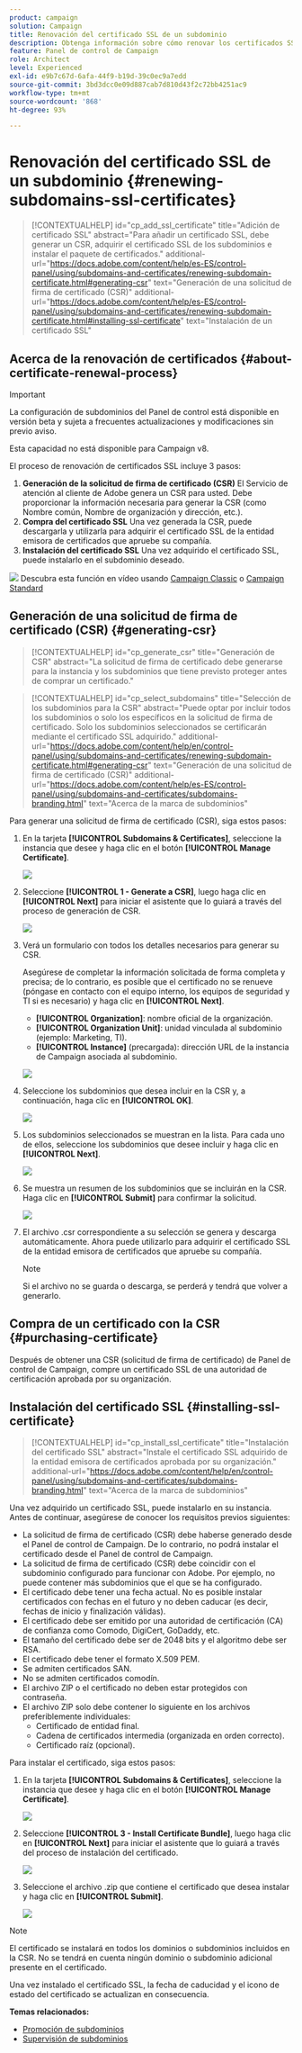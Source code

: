 ```yaml
---
product: campaign
solution: Campaign
title: Renovación del certificado SSL de un subdominio
description: Obtenga información sobre cómo renovar los certificados SSL de los subdominios
feature: Panel de control de Campaign
role: Architect
level: Experienced
exl-id: e9b7c67d-6afa-44f9-b19d-39c0ec9a7edd
source-git-commit: 3bd3dcc0e09d887cab7d810d43f2c72bb4251ac9
workflow-type: tm+mt
source-wordcount: '868'
ht-degree: 93%

---
```


# Renovación del certificado SSL de un subdominio {#renewing-subdomains-ssl-certificates}

>[!CONTEXTUALHELP]
>id="cp_add_ssl_certificate"
>title="Adición de certificado SSL"
>abstract="Para añadir un certificado SSL, debe generar un CSR, adquirir el certificado SSL de los subdominios e instalar el paquete de certificados."
>additional-url="https://docs.adobe.com/content/help/es-ES/control-panel/using/subdomains-and-certificates/renewing-subdomain-certificate.html#generating-csr" text="Generación de una solicitud de firma de certificado (CSR)"
>additional-url="https://docs.adobe.com/content/help/es-ES/control-panel/using/subdomains-and-certificates/renewing-subdomain-certificate.html#installing-ssl-certificate" text="Instalación de un certificado SSL"

## Acerca de la renovación de certificados {#about-certificate-renewal-process}

>[!IMPORTANT]
>
>La configuración de subdominios del Panel de control está disponible en versión beta y sujeta a frecuentes actualizaciones y modificaciones sin previo aviso.
>
>Esta capacidad no está disponible para Campaign v8.

El proceso de renovación de certificados SSL incluye 3 pasos:

1. **Generación de la solicitud de firma de certificado (CSR)**
El Servicio de atención al cliente de Adobe genera un CSR para usted. Debe proporcionar la información necesaria para generar la CSR (como Nombre común, Nombre de organización y dirección, etc.).
1. **Compra del certificado SSL**
Una vez generada la CSR, puede descargarla y utilizarla para adquirir el certificado SSL de la entidad emisora de certificados que apruebe su compañía.
1. **Instalación del certificado SSL**
Una vez adquirido el certificado SSL, puede instalarlo en el subdominio deseado.

![](assets/do-not-localize/how-to-video.png) Descubra esta función en vídeo usando [Campaign Classic](https://experienceleague.adobe.com/docs/campaign-classic-learn/control-panel/subdomains-and-certificates/adding-ssl-certificates.html?lang=en#subdomains-and-certificates) o [Campaign Standard](https://experienceleague.adobe.com/docs/campaign-standard-learn/control-panel/subdomains-and-certificates/adding-ssl-certificates.html?lang=en#adding-ssl-certificates)

## Generación de una solicitud de firma de certificado (CSR) {#generating-csr}

>[!CONTEXTUALHELP]
>id="cp_generate_csr"
>title="Generación de CSR"
>abstract="La solicitud de firma de certificado debe generarse para la instancia y los subdominios que tiene previsto proteger antes de comprar un certificado."

>[!CONTEXTUALHELP]
>id="cp_select_subdomains"
>title="Selección de los subdominios para la CSR"
>abstract="Puede optar por incluir todos los subdominios o solo los específicos en la solicitud de firma de certificado. Solo los subdominios seleccionados se certificarán mediante el certificado SSL adquirido."
>additional-url="https://docs.adobe.com/content/help/en/control-panel/using/subdomains-and-certificates/renewing-subdomain-certificate.html#generating-csr" text="Generación de una solicitud de firma de certificado (CSR)"
>additional-url="https://docs.adobe.com/content/help/es-ES/control-panel/using/subdomains-and-certificates/subdomains-branding.html" text="Acerca de la marca de subdominios"

Para generar una solicitud de firma de certificado (CSR), siga estos pasos:

1. En la tarjeta **[!UICONTROL Subdomains & Certificates]**, seleccione la instancia que desee y haga clic en el botón **[!UICONTROL Manage Certificate]**.

   ![](assets/renewal1.png)

1. Seleccione **[!UICONTROL 1 - Generate a CSR]**, luego haga clic en **[!UICONTROL Next]** para iniciar el asistente que lo guiará a través del proceso de generación de CSR.

   ![](assets/renewal2.png)

1. Verá un formulario con todos los detalles necesarios para generar su CSR.

   Asegúrese de completar la información solicitada de forma completa y precisa; de lo contrario, es posible que el certificado no se renueve (póngase en contacto con el equipo interno, los equipos de seguridad y TI si es necesario) y haga clic en **[!UICONTROL Next]**.

   * **[!UICONTROL Organization]**: nombre oficial de la organización.
   * **[!UICONTROL Organization Unit]**: unidad vinculada al subdominio (ejemplo: Marketing, TI).
   * **[!UICONTROL Instance]** (precargada): dirección URL de la instancia de Campaign asociada al subdominio.

   ![](assets/renewal3.png)

1. Seleccione los subdominios que desea incluir en la CSR y, a continuación, haga clic en **[!UICONTROL OK]**.

   ![](assets/renewal4.png)

1. Los subdominios seleccionados se muestran en la lista. Para cada uno de ellos, seleccione los subdominios que desee incluir y haga clic en **[!UICONTROL Next]**.

   ![](assets/renewal5.png)

1. Se muestra un resumen de los subdominios que se incluirán en la CSR. Haga clic en **[!UICONTROL Submit]** para confirmar la solicitud.

   ![](assets/renewal6.png)

1. El archivo .csr correspondiente a su selección se genera y descarga automáticamente. Ahora puede utilizarlo para adquirir el certificado SSL de la entidad emisora de certificados que apruebe su compañía.

   >[!NOTE]
   >
   >Si el archivo no se guarda o descarga, se perderá y tendrá que volver a generarlo.

## Compra de un certificado con la CSR {#purchasing-certificate}

Después de obtener una CSR (solicitud de firma de certificado) de Panel de control de Campaign, compre un certificado SSL de una autoridad de certificación aprobada por su organización.

## Instalación del certificado SSL {#installing-ssl-certificate}

>[!CONTEXTUALHELP]
>id="cp_install_ssl_certificate"
>title="Instalación del certificado SSL"
>abstract="Instale el certificado SSL adquirido de la entidad emisora de certificados aprobada por su organización."
>additional-url="https://docs.adobe.com/content/help/en/control-panel/using/subdomains-and-certificates/subdomains-branding.html" text="Acerca de la marca de subdominios"

Una vez adquirido un certificado SSL, puede instalarlo en su instancia. Antes de continuar, asegúrese de conocer los requisitos previos siguientes:

* La solicitud de firma de certificado (CSR) debe haberse generado desde el Panel de control de Campaign. De lo contrario, no podrá instalar el certificado desde el Panel de control de Campaign.
* La solicitud de firma de certificado (CSR) debe coincidir con el subdominio configurado para funcionar con Adobe. Por ejemplo, no puede contener más subdominios que el que se ha configurado.
* El certificado debe tener una fecha actual. No es posible instalar certificados con fechas en el futuro y no deben caducar (es decir, fechas de inicio y finalización válidas).
* El certificado debe ser emitido por una autoridad de certificación (CA) de confianza como Comodo, DigiCert, GoDaddy, etc.
* El tamaño del certificado debe ser de 2048 bits y el algoritmo debe ser RSA.
* El certificado debe tener el formato X.509 PEM.
* Se admiten certificados SAN.
* No se admiten certificados comodín.
* El archivo ZIP o el certificado no deben estar protegidos con contraseña.
* El archivo ZIP solo debe contener lo siguiente en los archivos preferiblemente individuales:
   * Certificado de entidad final.
   * Cadena de certificados intermedia (organizada en orden correcto).
   * Certificado raíz (opcional).

Para instalar el certificado, siga estos pasos:

1. En la tarjeta **[!UICONTROL Subdomains & Certificates]**, seleccione la instancia que desee y haga clic en el botón **[!UICONTROL Manage Certificate]**.

   ![](assets/renewal1.png)

1. Seleccione **[!UICONTROL 3 - Install Certificate Bundle]**, luego haga clic en **[!UICONTROL Next]** para iniciar el asistente que lo guiará a través del proceso de instalación del certificado.

   ![](assets/install1.png)

1. Seleccione el archivo .zip que contiene el certificado que desea instalar y haga clic en **[!UICONTROL Submit]**.

   ![](assets/install2.png)

>[!NOTE]
>
>El certificado se instalará en todos los dominios o subdominios incluidos en la CSR. No se tendrá en cuenta ningún dominio o subdominio adicional presente en el certificado.

Una vez instalado el certificado SSL, la fecha de caducidad y el icono de estado del certificado se actualizan en consecuencia.

**Temas relacionados:**

* [Promoción de subdominios](../../subdomains-certificates/using/subdomains-branding.md)
* [Supervisión de subdominios](../../subdomains-certificates/using/monitoring-subdomains.md)
